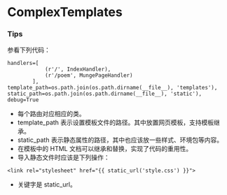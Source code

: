# ComplexTemplates

### Tips

参看下列代码： 

```text
handlers=[
            (r'/', IndexHandler),
            (r'/poem', MungePageHandler)
        ],
template_path=os.path.join(os.path.dirname(__file__), 'templates'),
static_path=os.path.join(os.path.dirname(__file__), 'static'),
debug=True
```

- 每个路由对应相应的类。
- template_path 表示设置模板文件的路径。其中放置网页模板，支持模板继承。
- static_path 表示静态属性的路径，其中也应该放一些样式、环境包等内容。
- 在模板中的 HTML 文档可以继承和替换，实现了代码的重用性。
- 导入静态文件时应该是下列操作：

```text
<link rel="stylesheet" href="{{ static_url('style.css') }}">
```

- 关键字是 static_url。